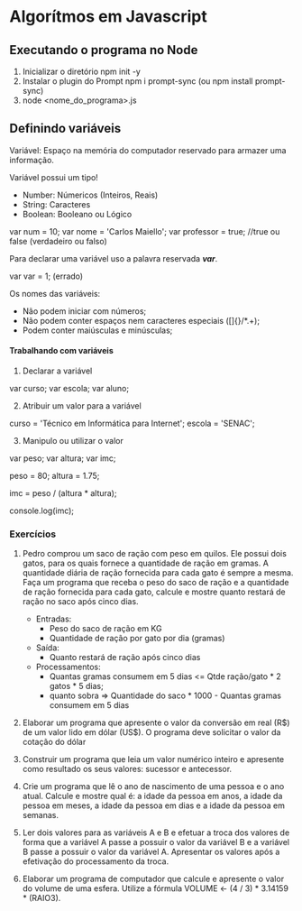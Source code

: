 # Algorítmos em Javascript

## Executando o programa no Node

1. Inicializar o diretório
    npm init -y
2. Instalar o plugin do Prompt
    npm i prompt-sync (ou npm install prompt-sync)
3. node <nome_do_programa>.js


## Definindo variáveis

Variável: Espaço na memória do computador reservado para armazer uma informação.

Variável possui um tipo! 

- Number: Númericos (Inteiros, Reais)
- String: Caracteres
- Boolean: Booleano ou Lógico

var num = 10;
var nome = 'Carlos Maiello';
var professor = true; //true ou false (verdadeiro ou falso)


Para declarar uma variável uso a palavra reservada ***var***.

var var = 1; (errado)

Os nomes das variáveis:
- Não podem iniciar com números;
- Não podem conter espaços nem caracteres especiais ([]{}/*.+);
- Podem conter maiúsculas e minúsculas;

#### Trabalhando com variáveis
1. Declarar a variável

var curso;
var escola;
var aluno;

2. Atribuir um valor para a variável

curso = 'Técnico em Informática para Internet';
escola = 'SENAC';

3. Manipulo ou utilizar o valor

var peso;
var altura;
var imc;

peso = 80;
altura = 1.75;

imc = peso / (altura * altura);

console.log(imc);






### Exercícios
1. Pedro comprou um saco de ração com peso em quilos. Ele possui dois gatos, para os quais fornece a quantidade de ração em gramas. A quantidade diária de ração fornecida para cada gato é sempre a mesma. Faça um programa que receba o peso do saco de ração e a quantidade de ração fornecida para cada gato, calcule e mostre quanto restará de ração no saco após cinco dias.
    - Entradas:
        - Peso do saco de ração em KG
        - Quantidade de ração por gato por dia (gramas)
    - Saída:
        - Quanto restará de ração após cinco dias
    - Processamentos:
        -  Quantas gramas consumem em 5 dias <= Qtde ração/gato * 2 gatos * 5 dias;
        - quanto sobra => Quantidade do saco * 1000 - Quantas gramas consumem em 5 dias



2. Elaborar um programa que apresente o valor da conversão em real (R\$) de um valor lido em dólar (US$). O programa deve solicitar o valor da cotação do dólar
3. Construir um programa que leia um valor numérico inteiro e apresente como resultado os seus valores: sucessor e antecessor.
4. Crie um programa que lê o ano de nascimento de uma pessoa e o ano atual. Calcule e mostre qual é: a idade da pessoa em anos, a idade da pessoa em meses, a idade da pessoa em dias e a idade da pessoa em semanas.
5. Ler dois valores para as variáveis A e B e efetuar a troca dos valores de forma que a variável A passe a possuir o valor da variável B e a variável B passe a possuir o valor da variável A. Apresentar os valores após a efetivação do processamento da troca.
6. Elaborar um programa de computador que calcule e apresente o valor do volume de uma esfera. Utilize a fórmula VOLUME <- (4 / 3) * 3.14159 * (RAIO3).